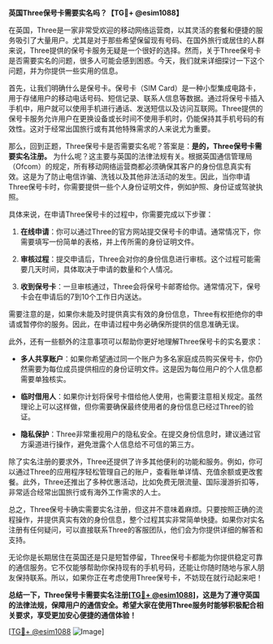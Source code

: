 **英国Three保号卡需要实名吗？【TG💪+ @esim1088】**

在英国，Three是一家非常受欢迎的移动网络运营商，以其灵活的套餐和便捷的服务吸引了大量用户。尤其是对于那些希望保留现有号码、在国外旅行或居住的人群来说，Three提供的保号卡服务无疑是一个很好的选择。然而，关于Three保号卡是否需要实名的问题，很多人可能会感到困惑。今天，我们就来详细探讨一下这个问题，并为你提供一些实用的信息。

首先，让我们明确什么是保号卡。保号卡（SIM Card）是一种小型集成电路卡，用于存储用户的移动电话号码、短信记录、联系人信息等数据。通过将保号卡插入手机中，用户就可以使用手机进行通话、发送短信以及访问互联网。Three提供的保号卡服务允许用户在更换设备或长时间不使用手机时，仍能保持其手机号码的有效性。这对于经常出国旅行或有其他特殊需求的人来说尤为重要。

那么，回到正题，Three保号卡是否需要实名呢？答案是：**是的，Three保号卡需要实名注册。** 为什么呢？这主要与英国的法律法规有关。根据英国通信管理局（Ofcom）的规定，所有移动网络运营商都必须确保其客户的身份信息真实有效。这是为了防止电信诈骗、洗钱以及其他非法活动的发生。因此，当你申请Three保号卡时，你需要提供一些个人身份证明文件，例如护照、身份证或驾驶执照。

具体来说，在申请Three保号卡的过程中，你需要完成以下步骤：

1. **在线申请**：你可以通过Three的官方网站提交保号卡的申请。通常情况下，你需要填写一份简单的表格，并上传所需的身份证明文件。
   
2. **审核过程**：提交申请后，Three会对你的身份信息进行审核。这个过程可能需要几天时间，具体取决于申请的数量和个人情况。

3. **收到保号卡**：一旦审核通过，Three会将保号卡邮寄给你。通常情况下，保号卡会在申请后的7到10个工作日内送达。

需要注意的是，如果你未能及时提供真实有效的身份信息，Three有权拒绝你的申请或暂停你的服务。因此，在申请过程中务必确保所提供的信息准确无误。

此外，还有一些额外的注意事项可以帮助你更好地理解Three保号卡的实名要求：

- **多人共享账户**：如果你希望通过同一个账户为多名家庭成员购买保号卡，你仍然需要为每位成员提供相应的身份证明文件。这是因为每位用户的个人信息都需要单独核实。
  
- **临时借用人**：如果你计划将保号卡借给他人使用，也需要注意相关规定。虽然理论上可以这样做，但你需要确保最终使用者的身份信息已经过Three的验证。

- **隐私保护**：Three非常重视用户的隐私安全。在提交身份信息时，建议通过官方渠道进行操作，避免泄露个人信息给不可信的第三方。

除了实名注册的要求外，Three还提供了许多其他便利的功能和服务。例如，你可以通过Three的应用程序轻松管理自己的账户，查看账单详情、充值余额或更改套餐。此外，Three还推出了多种优惠活动，比如免费无限流量、国际漫游折扣等，非常适合经常出国旅行或有海外工作需求的人士。

总之，Three保号卡确实需要实名注册，但这并不意味着麻烦。只要按照正确的流程操作，并提供真实有效的身份信息，整个过程其实非常简单快捷。如果你对实名注册有任何疑问，可以直接联系Three的客服团队，他们会为你提供详细的解答和支持。

无论你是长期居住在英国还是只是短暂停留，Three保号卡都能为你提供稳定可靠的通信服务。它不仅能够帮助你保持现有的手机号码，还能让你随时随地与家人朋友保持联系。所以，如果你正在考虑使用Three保号卡，不妨现在就行动起来吧！

**总结一下，Three保号卡需要实名注册[[TG💪+ @esim1088](https://t.me/s/esim1088)]，这是为了遵守英国的法律法规，保障用户的通信安全。希望大家在使用Three服务时能够积极配合相关要求，享受更加安心便捷的通信体验！**

[[TG💪+ @esim1088](https://t.me/s/esim1088) ![Image](https://i.postimg.cc/4NQfJmqS/Snipaste-2025-05-13-00-14-12.png)]